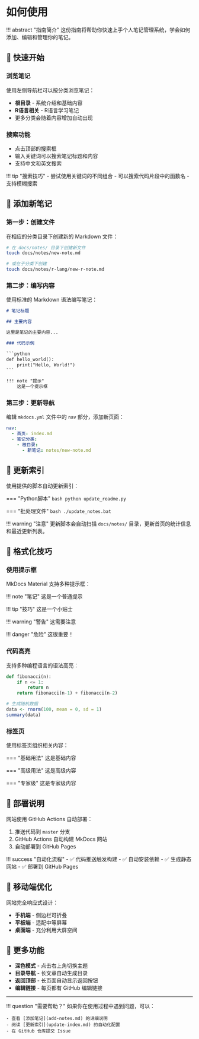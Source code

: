 # 如何使用

!!! abstract "指南简介"
    这份指南将帮助你快速上手个人笔记管理系统，学会如何添加、编辑和管理你的笔记。

## 🎯 快速开始

### 浏览笔记

使用左侧导航栏可以按分类浏览笔记：

- **根目录** - 系统介绍和基础内容
- **R语言相关** - R语言学习笔记
- 更多分类会随着内容增加自动出现

### 搜索功能

- 点击顶部的搜索框
- 输入关键词可以搜索笔记标题和内容
- 支持中文和英文搜索

!!! tip "搜索技巧"
    - 尝试使用关键词的不同组合
    - 可以搜索代码片段中的函数名
    - 支持模糊搜索

## 📝 添加新笔记

### 第一步：创建文件

在相应的分类目录下创建新的 Markdown 文件：

```bash
# 在 docs/notes/ 目录下创建新文件
touch docs/notes/new-note.md

# 或在子分类下创建
touch docs/notes/r-lang/new-r-note.md
```

### 第二步：编写内容

使用标准的 Markdown 语法编写笔记：

```markdown
# 笔记标题

## 主要内容

这里是笔记的主要内容...

### 代码示例

​```python
def hello_world():
    print("Hello, World!")
​```

!!! note "提示"
    这是一个提示框
```

### 第三步：更新导航

编辑 `mkdocs.yml` 文件中的 `nav` 部分，添加新页面：

```yaml
nav:
  - 首页: index.md
  - 笔记分类:
    - 根目录:
      - 新笔记: notes/new-note.md
```

## 🔄 更新索引

使用提供的脚本自动更新索引：

=== "Python脚本"
    ```bash
    python update_readme.py
    ```

=== "批处理文件"
    ```bash
    ./update_notes.bat
    ```

!!! warning "注意"
    更新脚本会自动扫描 `docs/notes/` 目录，更新首页的统计信息和最近更新列表。

## 🎨 格式化技巧

### 使用提示框

MkDocs Material 支持多种提示框：

!!! note "笔记"
    这是一个普通提示

!!! tip "技巧"
    这是一个小贴士

!!! warning "警告"
    这需要注意

!!! danger "危险"
    这很重要！

### 代码高亮

支持多种编程语言的语法高亮：

```python title="Python代码示例"
def fibonacci(n):
    if n <= 1:
        return n
    return fibonacci(n-1) + fibonacci(n-2)
```

```r title="R代码示例"
# 生成随机数据
data <- rnorm(100, mean = 0, sd = 1)
summary(data)
```

### 标签页

使用标签页组织相关内容：

=== "基础用法"
    这是基础内容

=== "高级用法"
    这是高级内容

=== "专家级"
    这是专家级内容

## 🚀 部署说明

网站使用 GitHub Actions 自动部署：

1. 推送代码到 `master` 分支
2. GitHub Actions 自动构建 MkDocs 网站
3. 自动部署到 GitHub Pages

!!! success "自动化流程"
    - ✅ 代码推送触发构建
    - ✅ 自动安装依赖
    - ✅ 生成静态网站
    - ✅ 部署到 GitHub Pages

## 📱 移动端优化

网站完全响应式设计：

- **手机端** - 侧边栏可折叠
- **平板端** - 适配中等屏幕
- **桌面端** - 充分利用大屏空间

## 🎉 更多功能

- **深色模式** - 点击右上角切换主题
- **目录导航** - 长文章自动生成目录
- **返回顶部** - 长页面自动显示返回按钮
- **编辑链接** - 每页都有 GitHub 编辑链接

---

!!! question "需要帮助？"
    如果你在使用过程中遇到问题，可以：
    
    - 查看 [添加笔记](add-notes.md) 的详细说明
    - 阅读 [更新索引](update-index.md) 的自动化配置
    - 在 GitHub 仓库提交 Issue 